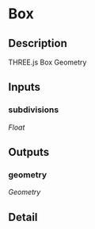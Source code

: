 # Box

## Description
THREE.js Box Geometry

## Inputs
### subdivisions

*Float*



## Outputs
### geometry

*Geometry*



## Detail

